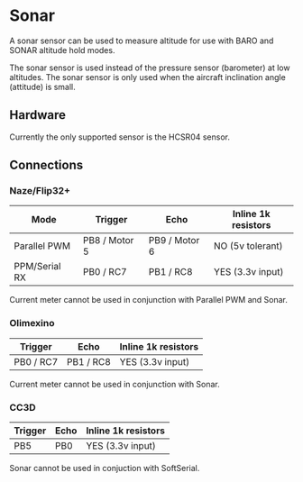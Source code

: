 # Sonar

A sonar sensor can be used to measure altitude for use with BARO and SONAR altitude
hold modes.

The sonar sensor is used instead of the pressure sensor (barometer) at low altitudes.
The sonar sensor is only used when the aircraft inclination angle (attitude) is small.

## Hardware

Currently the only supported sensor is the HCSR04 sensor.

## Connections

### Naze/Flip32+

| Mode          | Trigger       | Echo          | Inline 1k resistors |
| ------------- | ------------- | ------------- | ------------------- |
| Parallel PWM  | PB8 / Motor 5 | PB9 / Motor 6 | NO (5v tolerant)    |
| PPM/Serial RX | PB0 / RC7     | PB1 / RC8     | YES (3.3v input)    |

Current meter cannot be used in conjunction with Parallel PWM and Sonar.

### Olimexino

| Trigger       | Echo          | Inline 1k resistors |
| ------------- | ------------- | ------------------- |
| PB0 / RC7     | PB1 / RC8     | YES (3.3v input)    |

Current meter cannot be used in conjunction with Sonar.

### CC3D

| Trigger       | Echo          | Inline 1k resistors |
| ------------- | ------------- | ------------------- |
| PB5           | PB0           | YES (3.3v input)    |

Sonar cannot be used in conjuction with SoftSerial.
